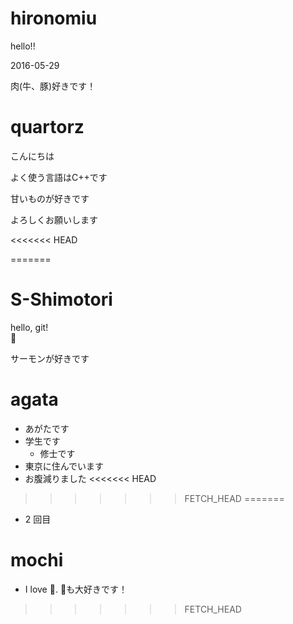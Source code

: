 # hironomiu

hello!!

2016-05-29

肉(牛、豚)好きです！

# quartorz

こんにちは

よく使う言語はC++です

甘いものが好きです

よろしくお願いします

<<<<<<< HEAD

=======
# S-Shimotori

hello, git!  
:sushi:

サーモンが好きです

# agata
- あがたです
- 学生です
  - 修士です
- 東京に住んでいます
- お腹減りました
<<<<<<< HEAD
>>>>>>> FETCH_HEAD
=======

- 2 回目

# mochi
- I love :sushi:.
:beer:も大好きです！
>>>>>>> FETCH_HEAD
